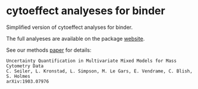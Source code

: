 # cytoeffect analyeses for binder

Simplified version of cytoeffect analyses for binder.

The full analyeses are available on the package [website](https://christofseiler.github.io/cytoeffect/).

See our methods [paper](https://arxiv.org/abs/1903.07976) for details:

```
Uncertainty Quantification in Multivariate Mixed Models for Mass Cytometry Data 
C. Seiler, L. Kronstad, L. Simpson, M. Le Gars, E. Vendrame, C. Blish, S. Holmes 
arXiv:1903.07976
```

